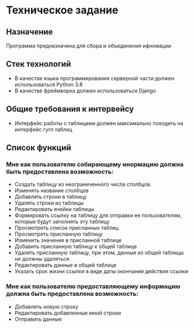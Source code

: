 # Техническое задание

## Назначение

Программа предназначена для сбора и объединения ифномации

## Стек технологий

- В качестве языка программирования серверной части должен использоваться Python 3.8
- В качестве фреймворка должен использоваться Django

## Общие требования к интервейсу

- Интерфейс работы с таблицами должен максимально походить на интерфейс гугл таблиц

## Список функций

### Мне как пользователю собирающему инормацию должна быть предоставлена возможность:
- Создать таблицу из неограниченного числа столбцов.
- Изменять название столбцов
- Добавлять строки в таблицу
- Удалять строки из таблицы
- Редактировать ячейки таблицы
- Формировать ссылку на таблицу для отправки ее пользователям, которые будут заполнять эту таблицу
- Просмотреть список присланных таблиц
- Просмотреть присланную таблицу
- Изменить значения в присланной таблице
- Добавить присланную таблицу к общей таблице
- Удалять присланную таблицу, при этом, данные из общей таблицы не должны удаляться
- Редактировать данные в общей таблице
- Указать срок жизни ссылки в виде даты окончания действия ссылки

### Мне как пользователю предоставляющему информацию должна быть предоставлена возможность:
- Добавлять новую строку
- Редактировать добавленные мной строки
- Отправить данные
